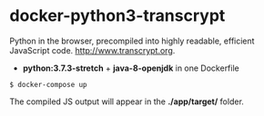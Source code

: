 # docker-python3-transcrypt
Python in the browser, precompiled into highly readable, efficient JavaScript code. http://www.transcrypt.org. 

- **python:3.7.3-stretch** + **java-8-openjdk** in one Dockerfile

`$ docker-compose up`

The compiled JS output will appear in the **./app/__target__/** folder.
